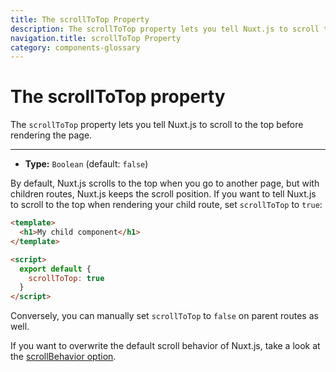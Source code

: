 ```yaml
---
title: The scrollToTop Property
description: The scrollToTop property lets you tell Nuxt.js to scroll to the top before rendering the page.
navigation.title: scrollToTop Property
category: components-glossary
---
```

# The scrollToTop property

The `scrollToTop` property lets you tell Nuxt.js to scroll to the top before rendering the page.

---

- **Type:** `Boolean` (default: `false`)

By default, Nuxt.js scrolls to the top when you go to another page, but with children routes, Nuxt.js keeps the scroll position. If you want to tell Nuxt.js to scroll to the top when rendering your child route, set `scrollToTop` to `true`:

```html
<template>
  <h1>My child component</h1>
</template>

<script>
  export default {
    scrollToTop: true
  }
</script>
```

Conversely, you can manually set `scrollToTop` to `false` on parent routes as well.

If you want to overwrite the default scroll behavior of Nuxt.js, take a look at the [scrollBehavior option](/docs/configuration-glossary/configuration-router#scrollbehavior).
